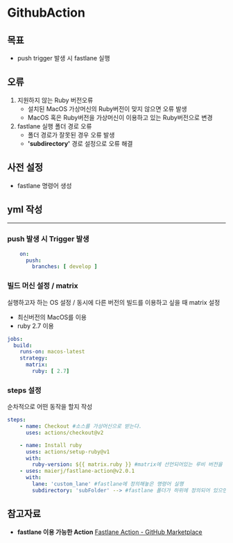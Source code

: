  # GithubAction

 ## 목표
 - push trigger 발생 시 fastlane 실행
 ## 오류
 1. 지원하지 않는 Ruby 버전오류
    - 설치된 MacOS 가상머신의 Ruby버전이 맞지 않으면 오류 발생
    - MacOS 혹은 Ruby버전을 가상머신이 이용하고 있는 Ruby버전으로 변경
 2. fastlane 실행 폴더 경로 오류
    - 폴더 경로가 잘못된 경우 오류 발생
    - **'subdirectory'** 경로 설정으로 오류 해결

## 사전 설정
- fastlane 명령어 생성 
## yml 작성
---
### push 발생 시 Trigger 발생
~~~yml
    on:
      push:
        branches: [ develop ]
~~~
### 빌드 머신 설정 / matrix
실행하고자 하는 OS 설정 / 동시에 다른 버전의 빌드를 이용하고 싶을 때 matrix 설정
- 최신버전의 MacOS를 이용
- ruby 2.7 이용

~~~yml
jobs:
  build:
    runs-on: macos-latest
    strategy:
      matrix:
        ruby: [ 2.7]
~~~

### steps 설정
순차적으로 어떤 동작을 할지 작성
~~~yml
steps:
    - name: Checkout #소스를 가상머신으로 받는다.
      uses: actions/checkout@v2

    - name: Install ruby
      uses: actions/setup-ruby@v1
      with:
        ruby-version: ${{ matrix.ruby }} #matrix에 선언되어있는 루비 버전을 이용. "[2.7, 3.0]" 이런식으로 되어있으면 2번 빌드?
    - uses: maierj/fastlane-action@v2.0.1
      with:
        lane: 'custom_lane' #fastlane에 정의해놓은 명령어 실행
        subdirectory: 'subFolder' --> #fastlane 폴더가 하위에 정의되어 있으면 하위폴더 경로 정의
~~~

## 참고자료

- **fastlane 이용 가능한 Action**
[Fastlane Action - GitHub Marketplace](https://github.com/marketplace/actions/fastlane-action)